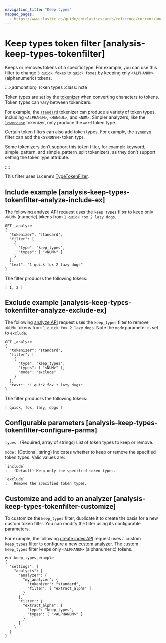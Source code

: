 ```yaml
---
navigation_title: "Keep types"
mapped_pages:
  - https://www.elastic.co/guide/en/elasticsearch/reference/current/analysis-keep-types-tokenfilter.html
---
```


# Keep types token filter [analysis-keep-types-tokenfilter]


Keeps or removes tokens of a specific type. For example, you can use this filter to change `3 quick foxes` to `quick foxes` by keeping only `<ALPHANUM>` (alphanumeric) tokens.

::::{admonition} Token types
:class: note

Token types are set by the [tokenizer](/reference/data-analysis/text-analysis/tokenizer-reference.md) when converting characters to tokens. Token types can vary between tokenizers.

For example, the [`standard`](/reference/data-analysis/text-analysis/analysis-standard-tokenizer.md) tokenizer can produce a variety of token types, including `<ALPHANUM>`, `<HANGUL>`, and `<NUM>`. Simpler analyzers, like the [`lowercase`](/reference/data-analysis/text-analysis/analysis-lowercase-tokenizer.md) tokenizer, only produce the `word` token type.

Certain token filters can also add token types. For example, the [`synonym`](/reference/data-analysis/text-analysis/analysis-synonym-tokenfilter.md) filter can add the `<SYNONYM>` token type.

Some tokenizers don’t support this token filter, for example keyword, simple_pattern, and simple_pattern_split tokenizers, as they don’t support setting the token type attribute.

::::


This filter uses Lucene’s [TypeTokenFilter](https://lucene.apache.org/core/10_0_0/analysis/common/org/apache/lucene/analysis/core/TypeTokenFilter.md).

## Include example [analysis-keep-types-tokenfilter-analyze-include-ex]

The following [analyze API](https://www.elastic.co/docs/api/doc/elasticsearch/operation/operation-indices-analyze) request uses the `keep_types` filter to keep only `<NUM>` (numeric) tokens from `1 quick fox 2 lazy dogs`.

```console
GET _analyze
{
  "tokenizer": "standard",
  "filter": [
    {
      "type": "keep_types",
      "types": [ "<NUM>" ]
    }
  ],
  "text": "1 quick fox 2 lazy dogs"
}
```

The filter produces the following tokens:

```text
[ 1, 2 ]
```


## Exclude example [analysis-keep-types-tokenfilter-analyze-exclude-ex]

The following [analyze API](https://www.elastic.co/docs/api/doc/elasticsearch/operation/operation-indices-analyze) request uses the `keep_types` filter to remove `<NUM>` tokens from `1 quick fox 2 lazy dogs`. Note the `mode` parameter is set to `exclude`.

```console
GET _analyze
{
  "tokenizer": "standard",
  "filter": [
    {
      "type": "keep_types",
      "types": [ "<NUM>" ],
      "mode": "exclude"
    }
  ],
  "text": "1 quick fox 2 lazy dogs"
}
```

The filter produces the following tokens:

```text
[ quick, fox, lazy, dogs ]
```


## Configurable parameters [analysis-keep-types-tokenfilter-configure-parms]

`types`
:   (Required, array of strings) List of token types to keep or remove.

`mode`
:   (Optional, string) Indicates whether to keep or remove the specified token types. Valid values are:

    `include`
    :   (Default) Keep only the specified token types.

    `exclude`
    :   Remove the specified token types.



## Customize and add to an analyzer [analysis-keep-types-tokenfilter-customize]

To customize the `keep_types` filter, duplicate it to create the basis for a new custom token filter. You can modify the filter using its configurable parameters.

For example, the following [create index API](https://www.elastic.co/docs/api/doc/elasticsearch/operation/operation-indices-create) request uses a custom `keep_types` filter to configure a new [custom analyzer](docs-content://manage-data/data-store/text-analysis/create-custom-analyzer.md). The custom `keep_types` filter keeps only `<ALPHANUM>` (alphanumeric) tokens.

```console
PUT keep_types_example
{
  "settings": {
    "analysis": {
      "analyzer": {
        "my_analyzer": {
          "tokenizer": "standard",
          "filter": [ "extract_alpha" ]
        }
      },
      "filter": {
        "extract_alpha": {
          "type": "keep_types",
          "types": [ "<ALPHANUM>" ]
        }
      }
    }
  }
}
```


